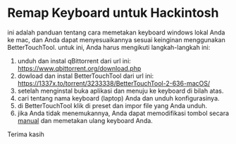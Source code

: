 
# Remap Keyboard untuk Hackintosh
ini adalah panduan tentang cara memetakan keyboard windows lokal Anda ke mac, dan Anda dapat menyesuaikannya sesuai keinginan menggunakan BetterTouchTool. untuk ini, Anda harus mengikuti langkah-langkah ini:
1. unduh dan instal qBittorrent dari url ini: https://www.qbittorrent.org/download.php
2. dowload dan instal BetterTouchTool dari url ini: https://1337x.to/torrent/3233338/BetterTouchTool-2-636-macOS/
3. setelah menginstal buka aplikasi dan menuju ke keyboard di bilah atas.
4. cari tentang nama keyboard (laptop) Anda dan unduh konfigurasinya.
5. di BetterTouchTool klik di preset dan impor file yang Anda unduh.
6. jika Anda tidak menemukannya, Anda dapat memodifikasi tombol secara [manual](https://github.com/ihsan-abbas/Hackintosh-Asus-X455LA-Broadwell/tree/main/Keyboard/Manual) dan memetakan ulang keyboard Anda.


Terima kasih
